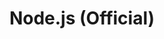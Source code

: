 ---
title: "Node.js (Official)"
description: "Installers, LTS releases, and docs for Node.js runtime."
authors: ["@nodejs"]
tags: ["Early", "Node.js", "Development Tools"]
languages: ["JavaScript", "TypeScript"]
url: "https://nodejs.org/"
dateAdded: 2025-08-12
level: "Beginner"
category: "Tooling"
---